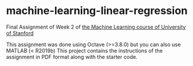 # machine-learning-linear-regression
Final Assignment of Week 2 of [the Machine Learning course of University of Stanford](https://www.coursera.org/learn/machine-learning/home/welcome)

This assignment was done using Octave (>=3.8.0) but you can also use MATLAB (< R2019b)
This project contains the instructions of the assignment in PDF format along with the starter code.
